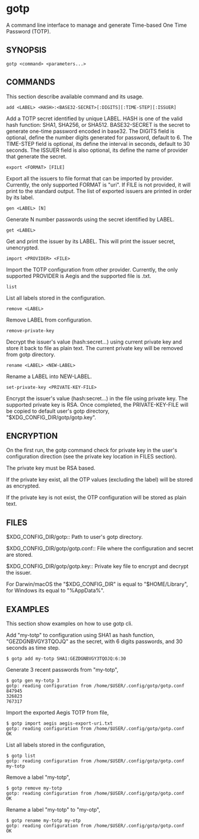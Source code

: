 # gotp

A command line interface to manage and generate Time-based One Time Password
(TOTP).

## SYNOPSIS

    gotp <command> <parameters...>


## COMMANDS

This section describe available command and its usage.

    add <LABEL> <HASH>:<BASE32-SECRET>[:DIGITS][:TIME-STEP][:ISSUER]

Add a TOTP secret identified by unique LABEL.
HASH is one of the valid hash function: SHA1, SHA256, or
SHA512.
BASE32-SECRET is the secret to generate one-time password
encoded in base32.
The DIGITS field is optional, define the number digits
generated for password, default to 6.
The TIME-STEP field is optional, its define the interval in
seconds, default to 30 seconds.
The ISSUER field is also optional, its define the name of
provider that generate the secret.

    export <FORMAT> [FILE]

Export all the issuers to file format that can be imported by provider.
Currently, the only supported FORMAT is "uri".
If FILE is not provided, it will print to the standard output.
The list of exported issuers are printed in order by its label.

    gen <LABEL> [N]

Generate N number passwords using the secret identified by LABEL.

    get <LABEL>

Get and print the issuer by its LABEL.
This will print the issuer secret, unencrypted.

    import <PROVIDER> <FILE>

Import the TOTP configuration from other provider.
Currently, the only supported PROVIDER is Aegis and the supported file
is .txt.

    list

List all labels stored in the configuration.

    remove <LABEL>

Remove LABEL from configuration.

    remove-private-key

Decrypt the issuer's value (hash:secret...) using current private key and
store it back to file as plain text.
The current private key will be removed from gotp directory.

    rename <LABEL> <NEW-LABEL>

Rename a LABEL into NEW-LABEL.

    set-private-key <PRIVATE-KEY-FILE>

Encrypt the issuer's value (hash:secret...) in the file using private key.
The supported private key is RSA.
Once completed, the PRIVATE-KEY-FILE will be copied to default user's gotp
directory, "$XDG_CONFIG_DIR/gotp/gotp.key".


##  ENCRYPTION

On the first run, the gotp command check for private key in the user's
configuration direction (see the private key location in FILES section).

The private key must be RSA based.

If the private key exist, all the OTP values (excluding the label) will be
stored as encrypted.

If the private key is not exist, the OTP configuration will be stored as
plain text.


##  FILES

$XDG_CONFIG_DIR/gotp:: Path to user's gotp directory.

$XDG_CONFIG_DIR/gotp/gotp.conf:: File where the configuration and
secret are stored.

$XDG_CONFIG_DIR/gotp/gotp.key:: Private key file to encrypt and decrypt the
issuer.

For Darwin/macOS the "$XDG_CONFIG_DIR" is equal to "$HOME/Library",
for Windows its equal to "%AppData%".


##  EXAMPLES

This section show examples on how to use gotp cli.

Add "my-totp" to configuration using SHA1 as hash function, "GEZDGNBVGY3TQOJQ"
as the secret, with 6 digits passwords, and 30 seconds as time step.

    $ gotp add my-totp SHA1:GEZDGNBVGY3TQOJQ:6:30


Generate 3 recent passwords from "my-totp",

    $ gotp gen my-totp 3
    gotp: reading configuration from /home/$USER/.config/gotp/gotp.conf
    847945
    326823
    767317


Import the exported Aegis TOTP from file,

    $ gotp import aegis aegis-export-uri.txt
    gotp: reading configuration from /home/$USER/.config/gotp/gotp.conf
    OK


List all labels stored in the configuration,

    $ gotp list
    gotp: reading configuration from /home/$USER/.config/gotp/gotp.conf
    my-totp


Remove a label "my-totp",

    $ gotp remove my-totp
    gotp: reading configuration from /home/$USER/.config/gotp/gotp.conf
    OK


Rename a label "my-totp" to "my-otp",

    $ gotp rename my-totp my-otp
    gotp: reading configuration from /home/$USER/.config/gotp/gotp.conf
    OK

